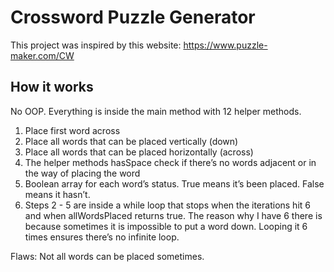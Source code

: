 # Crossword Puzzle Generator

This project was inspired by this website: https://www.puzzle-maker.com/CW

## How it works 

No OOP. Everything is inside the main method with 12 helper methods. 

1. Place first word across
2. Place all words that can be placed vertically (down)
3. Place all words that can be placed horizontally (across)
4. The helper methods hasSpace check if there’s no words adjacent or in the way of placing the word 
5. Boolean array for each word’s status. True means it’s been placed. False means it hasn’t.
6. Steps 2 - 5 are inside a while loop that stops when the iterations hit 6 and when allWordsPlaced returns true. The reason why I have 6 there is because sometimes it is impossible to put a word down. Looping it 6 times ensures there’s no infinite loop.

Flaws: Not all words can be placed sometimes. 
